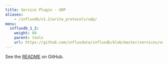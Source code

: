 ```yaml
---
title: Service Plugin - UDP
aliases:
    - /influxdb/v1.2/write_protocols/udp/
menu:
  influxdb_1_2:
    weight: 60
    parent: tools
    url: https://github.com/influxdata/influxdb/blob/master/services/udp/README.md
---
```


See the [README](https://github.com/influxdata/influxdb/blob/master/services/udp/README.md) on GitHub.
